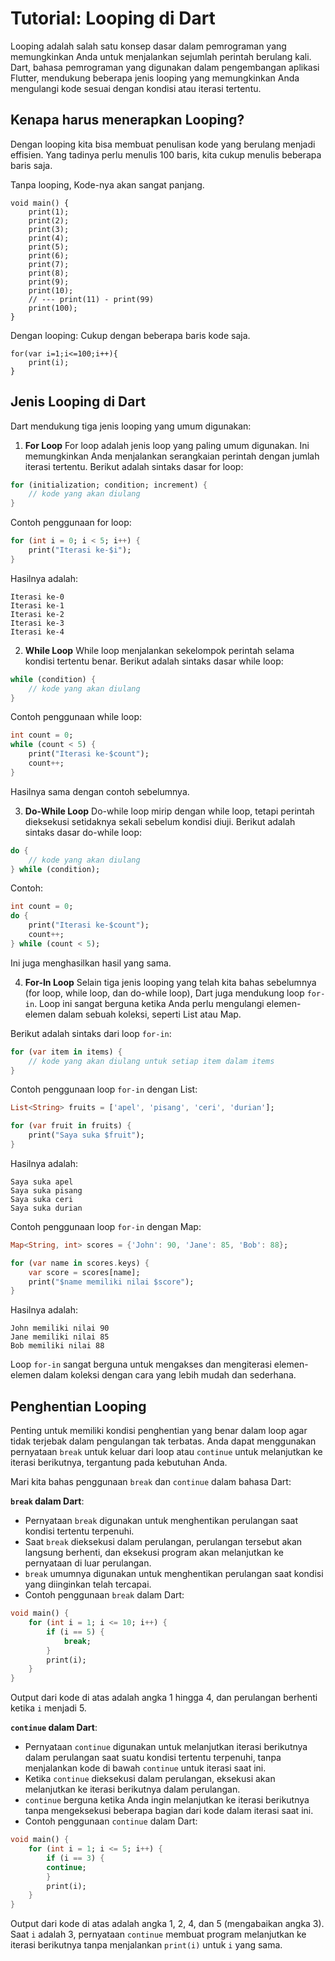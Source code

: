 # Tutorial: Looping di Dart

Looping adalah salah satu konsep dasar dalam pemrograman yang memungkinkan Anda untuk menjalankan sejumlah perintah berulang kali. Dart, bahasa pemrograman yang digunakan dalam pengembangan aplikasi Flutter, mendukung beberapa jenis looping yang memungkinkan Anda mengulangi kode sesuai dengan kondisi atau iterasi tertentu.


## Kenapa harus menerapkan Looping?

Dengan looping kita bisa membuat penulisan kode yang berulang menjadi effisien. Yang tadinya perlu menulis 100 baris, kita cukup menulis beberapa baris saja.

Tanpa looping, 
Kode-nya akan sangat panjang.
```
void main() {
    print(1);
    print(2);
    print(3);
    print(4);
    print(5);
    print(6);
    print(7);
    print(8);
    print(9);
    print(10);
    // --- print(11) - print(99)
    print(100);
}
```

Dengan looping:
Cukup dengan beberapa baris kode saja.
```
for(var i=1;i<=100;i++){
    print(i);
}
```

## Jenis Looping di Dart

Dart mendukung tiga jenis looping yang umum digunakan:

1. **For Loop**
For loop adalah jenis loop yang paling umum digunakan. Ini memungkinkan Anda menjalankan serangkaian perintah dengan jumlah iterasi tertentu. Berikut adalah sintaks dasar for loop:

```dart
for (initialization; condition; increment) {
    // kode yang akan diulang
}
```

Contoh penggunaan for loop:

```dart
for (int i = 0; i < 5; i++) {
    print("Iterasi ke-$i");
}
```

Hasilnya adalah:
```
Iterasi ke-0
Iterasi ke-1
Iterasi ke-2
Iterasi ke-3
Iterasi ke-4
```

2. **While Loop**
While loop menjalankan sekelompok perintah selama kondisi tertentu benar. Berikut adalah sintaks dasar while loop:

```dart
while (condition) {
    // kode yang akan diulang
}
```

Contoh penggunaan while loop:

```dart
int count = 0;
while (count < 5) {
    print("Iterasi ke-$count");
    count++;
}
```

Hasilnya sama dengan contoh sebelumnya.

3. **Do-While Loop**
Do-while loop mirip dengan while loop, tetapi perintah dieksekusi setidaknya sekali sebelum kondisi diuji. Berikut adalah sintaks dasar do-while loop:

```dart
do {
    // kode yang akan diulang
} while (condition);
```

Contoh:

```dart
int count = 0;
do {
    print("Iterasi ke-$count");
    count++;
} while (count < 5);
```

Ini juga menghasilkan hasil yang sama.

4. **For-In Loop**
Selain tiga jenis looping yang telah kita bahas sebelumnya (for loop, while loop, dan do-while loop), Dart juga mendukung loop `for-in`. Loop ini sangat berguna ketika Anda perlu mengulangi elemen-elemen dalam sebuah koleksi, seperti List atau Map.

Berikut adalah sintaks dari loop `for-in`:

```dart
for (var item in items) {
    // kode yang akan diulang untuk setiap item dalam items
}
```

Contoh penggunaan loop `for-in` dengan List:

```dart
List<String> fruits = ['apel', 'pisang', 'ceri', 'durian'];

for (var fruit in fruits) {
    print("Saya suka $fruit");
}
```

Hasilnya adalah:

```
Saya suka apel
Saya suka pisang
Saya suka ceri
Saya suka durian
```

Contoh penggunaan loop `for-in` dengan Map:

```dart
Map<String, int> scores = {'John': 90, 'Jane': 85, 'Bob': 88};

for (var name in scores.keys) {
    var score = scores[name];
    print("$name memiliki nilai $score");
}
```

Hasilnya adalah:

```
John memiliki nilai 90
Jane memiliki nilai 85
Bob memiliki nilai 88
```

Loop `for-in` sangat berguna untuk mengakses dan mengiterasi elemen-elemen dalam koleksi dengan cara yang lebih mudah dan sederhana.


## Penghentian Looping
Penting untuk memiliki kondisi penghentian yang benar dalam loop agar tidak terjebak dalam pengulangan tak terbatas. Anda dapat menggunakan pernyataan `break` untuk keluar dari loop atau `continue` untuk melanjutkan ke iterasi berikutnya, tergantung pada kebutuhan Anda.

Mari kita bahas penggunaan `break` dan `continue` dalam bahasa Dart:

**`break` dalam Dart**:
- Pernyataan `break` digunakan untuk menghentikan perulangan saat kondisi tertentu terpenuhi.
- Saat `break` dieksekusi dalam perulangan, perulangan tersebut akan langsung berhenti, dan eksekusi program akan melanjutkan ke pernyataan di luar perulangan.
- `break` umumnya digunakan untuk menghentikan perulangan saat kondisi yang diinginkan telah tercapai.
- Contoh penggunaan `break` dalam Dart:

```dart
void main() {
    for (int i = 1; i <= 10; i++) {
        if (i == 5) {
            break;
        }
        print(i);
    }
}
```

Output dari kode di atas adalah angka 1 hingga 4, dan perulangan berhenti ketika `i` menjadi 5.

**`continue` dalam Dart**:
- Pernyataan `continue` digunakan untuk melanjutkan iterasi berikutnya dalam perulangan saat suatu kondisi tertentu terpenuhi, tanpa menjalankan kode di bawah `continue` untuk iterasi saat ini.
- Ketika `continue` dieksekusi dalam perulangan, eksekusi akan melanjutkan ke iterasi berikutnya dalam perulangan.
- `continue` berguna ketika Anda ingin melanjutkan ke iterasi berikutnya tanpa mengeksekusi beberapa bagian dari kode dalam iterasi saat ini.
- Contoh penggunaan `continue` dalam Dart:

```dart
void main() {
    for (int i = 1; i <= 5; i++) {
        if (i == 3) {
        continue;
        }
        print(i);
    }
}
```

Output dari kode di atas adalah angka 1, 2, 4, dan 5 (mengabaikan angka 3). Saat `i` adalah 3, pernyataan `continue` membuat program melanjutkan ke iterasi berikutnya tanpa menjalankan `print(i)` untuk `i` yang sama.